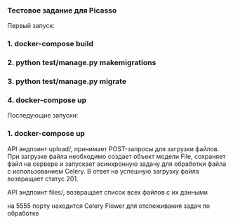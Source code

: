 ### Тестовое задание для Picasso
Первый запуск:
### 1. docker-compose build
### 2. python test/manage.py makemigrations
### 3. python test/manage.py migrate
### 4. docker-compose up
Последующие запуски:
### 1. docker-compose up


API эндпоинт upload/, принимает POST-запросы для загрузки файлов.
При загрузке файла необходимо создает объект модели File,
сохраняет файл на сервере и запускает асинхронную задачу для обработки файла с использованием Celery.
В ответ на успешную загрузку файла возвращает статус 201.


API эндпоинт files/, возвращает список всех файлов с их данными


на 5555 порту находится Celery Flower для отслеживания задач по обработке
